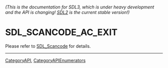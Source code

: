 ###### (This is the documentation for SDL3, which is under heavy development and the API is changing! [SDL2](https://wiki.libsdl.org/SDL2/) is the current stable version!)
# SDL_SCANCODE_AC_EXIT

Please refer to [SDL_Scancode](SDL_Scancode) for details.

----
[CategoryAPI](CategoryAPI), [CategoryAPIEnumerators](CategoryAPIEnumerators)

